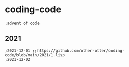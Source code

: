 # coding-code
```common-lisp
;advent of code

```

## 2021
```common-lisp
;2021-12-01 ;;https://github.com/other-otter/coding-code/blob/main/2021/1.lisp
;2021-12-02 
```
